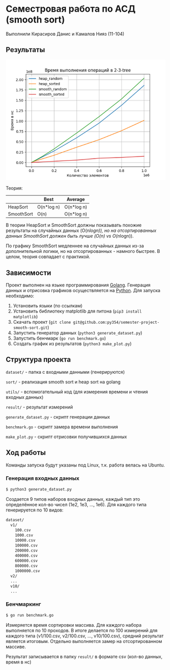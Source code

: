 # Семестровая работа по АСД (smooth sort)
Выполнили Кирасиров Данис и Камалов Нияз (11-104)

## Результаты

![](result/plot.png)

Теория:

|            | Best       | Average    |
|------------|------------|------------|
| HeapSort   | O(n*log n) | O(n*log n) |
| SmoothSort | O(n)       | O(n*log n) |

В теории HeapSort и SmoothSort должны показывать похожие результаты на случайных данных (O(n*logn)), 
но на отсортированных данных SmoothSort должен быть лучше (O(n) vs O(n*logn)).

По графику SmoothSort медленнее на случайных данных из-за дополнительной логики, но на отсортированных - намного быстрее. В целом, теория совпадает с практикой.

## Зависимости
Проект выполнен на языке программирования [Golang](https://go.dev/doc/install).
Генерация данных и отрисовка графиков осуществляется на [Python](https://www.python.org/downloads/).
Для запуска необходимо:
1) Установить языки (по ссылкам)
2) Установить библиотеку matplotlib для питона (```pip3 install matplotlib```)
3) Скачать проект (```git clone git@github.com:py354/semester-project-smooth-sort.git```)
4) Запустить генератор данных (```python3 generate_dataset.py```)
5) Запустить бенчмарк (```go run benchmark.go```)
6) Создать график из результатов (```python3 make_plot.py```)
## Структура проекта
```dataset/``` - папка с входными данными (генерируются)

```sort/``` - реализация smooth sort и heap sort на golang

```utils/``` - вспомогательный код (для измерения времени и чтения входных данных)

```result/``` - результат измерений

```generate_dataset.py``` - скрипт генерации данных

```benchmark.go``` - скрипт замера времени выполнения

```make_plot.py``` - скрипт отрисовки получившихся данных

## Ход работы
Команды запуска будут указаны под Linux, т.к. работа велась на Ubuntu.

### Генерация входных данных
```sh
$ python3 generate_dataset.py
```
Создается 9 типов наборов входных данных, каждый тип это определённое
кол-во чисел (1е2, 1е3, ..., 1е6). Для каждого типа генерируется по 10 видов:
```
dataset/
  v1/
    100.csv
    1000.csv
    10000.csv
    100000.csv
    200000.csv
    400000.csv
    600000.csv
    800000.csv
    1000000.csv
  v2/
  ...
  v10/
  ...
```
### Бенчмаркинг
```sh
$ go run benchmark.go
```
Измеряется время сортировки массива. Для каждого набора выполняется по 10 проходов. В итоге
делается по 100 измерений для каждого типа (v1/100.csv, v2/100.csv, ..., v10/100.csv),
средний результат является итоговым. Отдельно выполняется замер на отсортированном массиве.

Результат записывается в папку ```result/``` в формате csv (кол-во данных, время в нс)